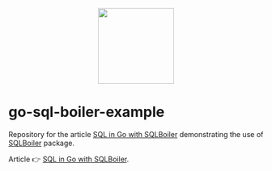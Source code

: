 <p align="center">
<a href="https://thedevelopercafe.com/">
<img src="https://thedevelopercafe.com/favicon.ico" width="150px">
</a>
</p>

# go-sql-boiler-example

Repository for the article [SQL in Go with SQLBoiler](https://thedevelopercafe.com/articles/database-migrations-in-go-using-migrate-package-5735cf056231) demonstrating the use of [SQLBoiler](https://github.com/volatiletech/sqlboiler) package.

Article 👉 [SQL in Go with SQLBoiler](https://thedevelopercafe.com/articles/database-migrations-in-go-using-migrate-package-5735cf056231).
